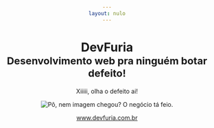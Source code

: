```yaml
---
layout: nulo
---
```

<html lang="pt-br">
    <head>
        <meta charset="utf-8">
        <meta http-equiv="X-UA-Compatible" content="IE=edge">
        <meta name="viewport" content="width=device-width, initial-scale=1">
        <title>Página não encontrada</title>
        <meta name="description" content="Página não encontrada" />
        <meta name="og:description" content="Página não encontrada" />
        <meta name="author" content="Flávio Alexandre Micheletti">
        <meta property="og:type" content="website" />
        <meta property="og:title" content="Página não encontrada"/>
        <meta property="og:url" content="http://www.devfuria.com.br/404/" />
        <meta property="og:image" content="http://www.devfuria.com.br/app/assets/imagens/favicon.png"/>
        <link rel="canonical" href="http://www.devfuria.com.br/404/">
        <link rel="shortcut icon" type="images/gif" href="{{ base_url() }}/app/assets/imagens/favicon.ico">
        <link rel="stylesheet" href="https://maxcdn.bootstrapcdn.com/bootstrap/3.3.4/css/bootstrap.min.css">
        <style type="text/css">
            * {
                text-align: center;
            }
        </style>
    </head>
    <body>
        <header class="header text-vertical-center">
            <div class="container">
                <div class="row">
                    <h1>DevFuria <br /> <small>Desenvolvimento web pra ninguém botar defeito!</small></h1>
                    <p>Xiiiii, olha o defeito ai!</p>
                </div>
            </div>
            <div class="container">
                <div class="row">
                    <p><img src="{{ base_url() }}/app/assets/imagens/404.jpg" alt="Pô, nem imagem chegou? O negócio tá feio."/></p>
                    <p><a href="{{ home_url }}">www.devfuria.com.br</a></p>
                </div>
            </div>
        </header>
    </body>
</html>
